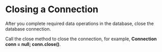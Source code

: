 # Closing a Connection<a name="EN-US_TOPIC_0244720266"></a>

After you complete required data operations in the database, close the database connection.

Call the close method to close the connection, for example,  **Connection conn = null; conn.close\(\)**.

